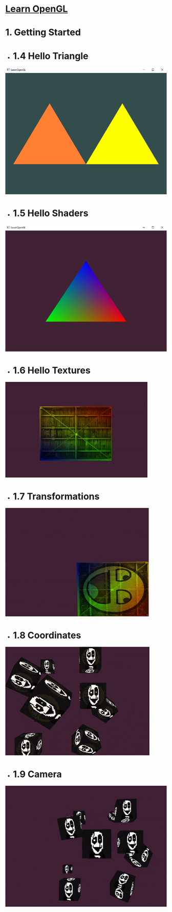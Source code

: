 # [Learn OpenGL](learnopengl.com)

# 1. Getting Started

- # 1.4 Hello Triangle
![Hello Triangles](https://raw.githubusercontent.com/meursw/Graphics-Programming/refs/heads/main/OpenGL/1.%20Getting%20Started/Results/HelloTriangles.png)

- # 1.5 Hello Shaders
![Hello Shaders](https://raw.githubusercontent.com/meursw/Graphics-Programming/refs/heads/main/OpenGL/1.%20Getting%20Started/Results/hello_shaders.png)

- # 1.6 Hello Textures
![Hello Textures](https://raw.githubusercontent.com/meursw/Graphics-Programming/refs/heads/main/OpenGL/1.%20Getting%20Started/Results/hello_textures.gif)

- # 1.7 Transformations
![Scale and rotation](https://raw.githubusercontent.com/meursw/Graphics-Programming/refs/heads/main/OpenGL/1.%20Getting%20Started/Results/transformations.gif)

- # 1.8 Coordinates
![10 cubes](https://raw.githubusercontent.com/meursw/Graphics-Programming/refs/heads/main/OpenGL/1.%20Getting%20Started/Results/gastercubes.gif)

- # 1.9 Camera
![Camera](https://github.com/meursw/Graphics-Programming/blob/main/OpenGL/1.%20Getting%20Started/Results/camera.gif)
